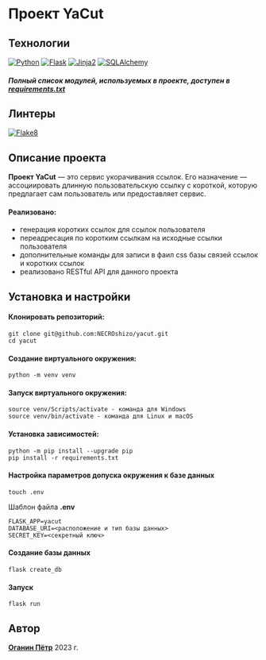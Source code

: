 # Проект YaCut
## Технологии
[![Python](https://img.shields.io/badge/-Python-464646?style=flat&logo=Python&logoColor=56C0C0&color=gray)](https://www.python.org/) [![Flask](https://img.shields.io/badge/-Flask-464646?style=flat&logo=Flask&logoColor=56C0C0&color=gray)](https://flask.palletsprojects.com/) [![Jinja2](https://img.shields.io/badge/-Jinja2-464646?style=flat&logo=Jinja&logoColor=56C0C0&color=gray)](https://jinja.palletsprojects.com/) [![SQLAlchemy](https://img.shields.io/badge/-SQLAlchemy-464646?style=flat&logo=sqlalchemy&logoColor=56C0C0&color=gray)](https://www.sqlalchemy.org/)
##### Полный список модулей, используемых в проекте, доступен в [requirements.txt](https://github.com/NECROshizo/yacut/blob/master/requirements.txt)
## Линтеры
[![Flake8](https://img.shields.io/badge/-flake8-464646?style=flat&logo=flake8&logoColor=56C0C0&color=gray)](https://flake8.pycqa.org/)


## Описание проекта
**Проект YaCut** — это сервис укорачивания ссылок. Его назначение — ассоциировать длинную пользовательскую ссылку с короткой, которую предлагает сам пользователь или предоставляет сервис.
#### Реализовано:
- генерация коротких ссылок для ссылок пользователя
- переадресация по коротким ссылкам на исходные ссылки пользователя
- дополнительные команды для записи в фаил css базы связей ссылок и коротких ссылок
- реализовано RESTful API для данного проекта

## Установка и настройки
#### Клонировать репозиторий:

```
git clone git@github.com:NECROshizo/yacut.git
cd yacut
```



#### Создание виртуального окружения:

```
python -m venv venv
```

#### Запуск виртуального окружения:

```
source venv/Scripts/activate - команда для Windows
source venv/bin/activate - команда для Linux и macOS
```
#### Установка зависимостей:

```
python -m pip install --upgrade pip
pip install -r requirements.txt
```
#### Настройка параметров допуска окружения к базе данных
```
touch .env
```
Шаблон файла **.env**
```
FLASK_APP=yacut
DATABASE_URI=<расположение и тип базы данных>
SECRET_KEY=<секретный ключ>
```
#### Создание базы данных
```
flask create_db
```
#### Запуск
```
flask run
```

## Автор
[**Оганин Пётр**](https://github.com/NECROshizo) 
2023 г.